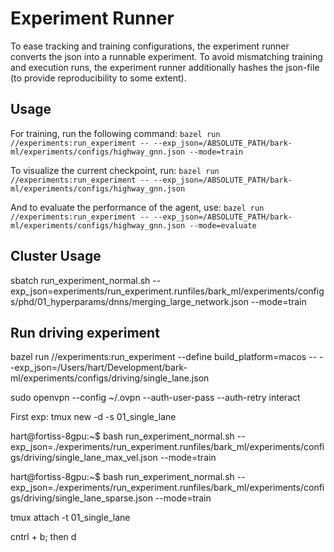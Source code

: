 # Experiment Runner

To ease tracking and training configurations, the experiment runner converts the json into a runnable experiment.
To avoid mismatching training and execution runs, the experiment runner additionally hashes the json-file (to provide reproducibility to some extent).

## Usage

For training, run the following command:
`bazel run //experiments:run_experiment -- --exp_json=/ABSOLUTE_PATH/bark-ml/experiments/configs/highway_gnn.json --mode=train`

To visualize the current checkpoint, run:
`bazel run //experiments:run_experiment -- --exp_json=/ABSOLUTE_PATH/bark-ml/experiments/configs/highway_gnn.json`

And to evaluate the performance of the agent, use:
`bazel run //experiments:run_experiment -- --exp_json=/ABSOLUTE_PATH/bark-ml/experiments/configs/highway_gnn.json --mode=evaluate`

## Cluster Usage

sbatch run_experiment_normal.sh --exp_json=experiments/run_experiment.runfiles/bark_ml/experiments/configs/phd/01_hyperparams/dnns/merging_large_network.json --mode=train

## Run driving experiment
bazel run //experiments:run_experiment --define build_platform=macos -- --exp_json=/Users/hart/Development/bark-ml/experiments/configs/driving/single_lane.json


sudo openvpn --config ~/.ovpn --auth-user-pass --auth-retry interact

First exp:
tmux new -d -s 01_single_lane

hart@fortiss-8gpu:~$ bash run_experiment_normal.sh --exp_json=./experiments/run_experiment.runfiles/bark_ml/experiments/configs/driving/single_lane_max_vel.json --mode=train

hart@fortiss-8gpu:~$ bash run_experiment_normal.sh --exp_json=./experiments/run_experiment.runfiles/bark_ml/experiments/configs/driving/single_lane_sparse.json --mode=train

tmux attach -t 01_single_lane

cntrl + b; then d



